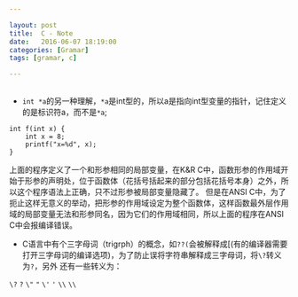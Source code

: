 ```yaml
---

layout: post
title:  C - Note
date:   2016-06-07 18:19:00
categories: [Gramar]
tags: [gramar, c]

---
```


##
- `int *a`的另一种理解，`*a`是int型的，所以a是指向int型变量的指针，记住定义的是标识符a，而不是`*a`;
```
int f(int x) {
    int x = 8;
    printf("x=%d", x);
}
```
上面的程序定义了一个和形参相同的局部变量，在K&R C中，函数形参的作用域开始于形参的声明处，位于函数体（花括号括起来的部分包括花括号本身）之外，所以这个程序语法上正确，只不过形参被局部变量隐藏了。
但是在ANSI C中，为了扼止这样无意义的举动，把形参的作用域设定为整个函数体，这样函数最外层作用域的局部变量无法和形参同名，因为它们的作用域相同，所以上面的程序在ANSI C中会报编译错误。
- C语言中有个三字母词（trigrph）的概念，如`??(`会被解释成[(有的编译器需要打开三字母词的编译选项)，为了防止误将字符串解释成三字母词，将`\?`转义为`?`，另外
还有一些转义为：

`\?` `?`
`\"` `"`
`\'` `'`
`\\` `\\`
